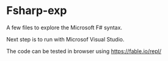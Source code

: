 # Fsharp-exp
A few files to explore the Microsoft F# syntax.

Next step is to run with Microsof Visual Studio.

The code can be tested in browser using https://fable.io/repl/
